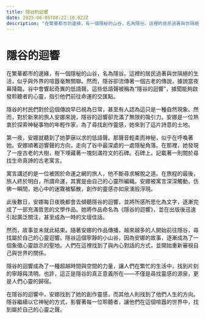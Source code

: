 ```yaml
---
title: 隱谷的迴響
date: 2025-06-05T08:22:10.022Z
description: "在繁華都市的邊緣，有一個隱秘的山谷，名為隱谷。這裡的居民過著與世隔絕的生活，似乎與外界的喧囂毫無關聯。然而，隱谷卻流傳著一個古老的傳說，據說當夜幕降臨，谷中會響起奇異的低語聲。這些低語聲被稱為“隱谷的迴響”，據聞能夠啟發聆聽者的心靈，指引他們前往命運的交匯點。"
---
```


# 隱谷的迴響

在繁華都市的邊緣，有一個隱秘的山谷，名為隱谷。這裡的居民過著與世隔絕的生活，似乎與外界的喧囂毫無關聯。然而，隱谷卻流傳著一個古老的傳說，據說當夜幕降臨，谷中會響起奇異的低語聲。這些低語聲被稱為“隱谷的迴響”，據聞能夠啟發聆聽者的心靈，指引他們前往命運的交匯點。

隱谷的村民們對於這個傳說早已視為日常，甚至有人認為這只是一種自然現象。然而，對於新來的旅人安娜來說，隱谷的迴響卻充滿了無限的吸引力。安娜是一位熱衷於探索神秘事物的年輕作家，為了尋找創作靈感，她來到了這片詩意的土地。

第一夜，安娜就聽到了她夢寐以求的低語聲。那聲音輕柔而神秘，似乎在呼喚著她。安娜順著迴響聲的方向，走向了谷中最深處的一處隱秘角落。在那裡，她發現了一座古老的大樹，樹下埋藏著一塊刻滿符文的石碑。石碑上，記載著一則關於尋找生命真諦的古老寓言。

寓言講述的是一位被困於命運之網的旅人，他不斷尋求解脫之道。在旅程的最後，旅人終於明白，所謂命運，其實是由自己的心靈所編織。安娜被寓言深深觸動，仿佛一瞬間，她心中的迷霧被驅散，創作的靈感亦如泉湧般浮現。

此後數日，安娜每日夜晚都會去傾聽隱谷的迴響，並將所感所思化為文字，逐漸完成了一部充滿哲思的文學作品。她將作品命名為《隱谷的迴響》，並在出版後迅速引起廣泛關注，甚至成為一時的文壇佳話。

然而，故事並未就此結束。隨著安娜的作品傳播，越來越多的人開始前往隱谷，尋找屬於自己的心靈迴響。隱谷這個寧靜的小山谷，因為安娜的故事，逐漸成為了一個象徵心靈啟示的聖地。人們在這裡找到了與內心對話的方式，並開始重新審視自己與世界的關係。

隱谷的迴響成為了一種超越時間與空間的力量，讓人們在繁忙的生活中，找到片刻的寧靜與清明。也許，這正是隱谷的真正意義所在——不僅是尋找靈感的源泉，更是人們心靈的歸宿。

在隱谷的迴響中，安娜找到了她的創作靈感，而其他人則找到了他們人生的方向。隱谷繼續以它神秘的方式，影響著每一位聆聽者，讓他們在這個喧囂的世界中，找到屬於自己的心靈之聲。
